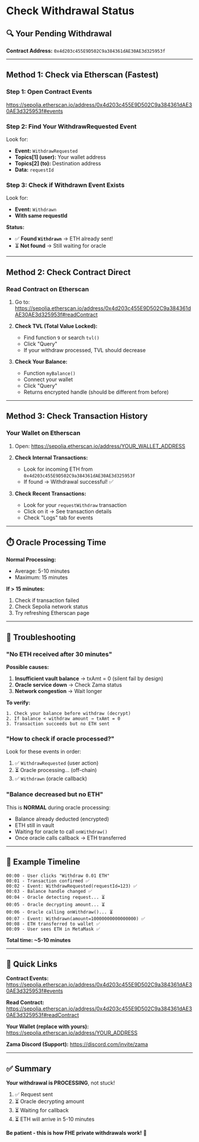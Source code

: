 # Check Withdrawal Status

## 🔍 Your Pending Withdrawal

**Contract Address:** `0x4d203c455E9D502C9a384361dAE30AE3d325953f`

---

## Method 1: Check via Etherscan (Fastest)

### Step 1: Open Contract Events
https://sepolia.etherscan.io/address/0x4d203c455E9D502C9a384361dAE30AE3d325953f#events

### Step 2: Find Your WithdrawRequested Event

Look for:
- **Event:** `WithdrawRequested`
- **Topics[1] (user):** Your wallet address
- **Topics[2] (to):** Destination address
- **Data:** `requestId`

### Step 3: Check if Withdrawn Event Exists

Look for:
- **Event:** `Withdrawn`
- **With same requestId**

**Status:**
- ✅ **Found `Withdrawn`** → ETH already sent!
- ⏳ **Not found** → Still waiting for oracle

---

## Method 2: Check Contract Direct

### Read Contract on Etherscan

1. Go to: https://sepolia.etherscan.io/address/0x4d203c455E9D502C9a384361dAE30AE3d325953f#readContract

2. **Check TVL (Total Value Locked):**
   - Find function `9` or search `tvl()`
   - Click "Query"
   - If your withdraw processed, TVL should decrease

3. **Check Your Balance:**
   - Function `myBalance()`
   - Connect your wallet
   - Click "Query"
   - Returns encrypted handle (should be different from before)

---

## Method 3: Check Transaction History

### Your Wallet on Etherscan

1. Open: https://sepolia.etherscan.io/address/YOUR_WALLET_ADDRESS

2. **Check Internal Transactions:**
   - Look for incoming ETH from `0x4d203c455E9D502C9a384361dAE30AE3d325953f`
   - If found → Withdrawal successful! ✅

3. **Check Recent Transactions:**
   - Look for your `requestWithdraw` transaction
   - Click on it → See transaction details
   - Check "Logs" tab for events

---

## ⏱️ Oracle Processing Time

**Normal Processing:**
- Average: 5-10 minutes
- Maximum: 15 minutes

**If > 15 minutes:**
1. Check if transaction failed
2. Check Sepolia network status
3. Try refreshing Etherscan page

---

## 🚨 Troubleshooting

### "No ETH received after 30 minutes"

**Possible causes:**
1. **Insufficient vault balance** → txAmt = 0 (silent fail by design)
2. **Oracle service down** → Check Zama status
3. **Network congestion** → Wait longer

**To verify:**
```
1. Check your balance before withdraw (decrypt)
2. If balance < withdraw amount → txAmt = 0
3. Transaction succeeds but no ETH sent
```

### "How to check if oracle processed?"

Look for these events in order:
1. ✅ `WithdrawRequested` (user action)
2. ⏳ Oracle processing... (off-chain)
3. ✅ `Withdrawn` (oracle callback)

### "Balance decreased but no ETH"

This is **NORMAL** during oracle processing:
- Balance already deducted (encrypted)
- ETH still in vault
- Waiting for oracle to call `onWithdraw()`
- Once oracle calls callback → ETH transferred

---

## 📝 Example Timeline

```
00:00 - User clicks "Withdraw 0.01 ETH"
00:01 - Transaction confirmed ✅
00:02 - Event: WithdrawRequested(requestId=123) ✅
00:03 - Balance handle changed ✅
00:04 - Oracle detecting request... ⏳
00:05 - Oracle decrypting amount... ⏳
00:06 - Oracle calling onWithdraw()... ⏳
00:07 - Event: Withdrawn(amount=10000000000000000) ✅
00:08 - ETH transferred to wallet ✅
00:09 - User sees ETH in MetaMask ✅
```

**Total time: ~5-10 minutes**

---

## 🔗 Quick Links

**Contract Events:**
https://sepolia.etherscan.io/address/0x4d203c455E9D502C9a384361dAE30AE3d325953f#events

**Read Contract:**
https://sepolia.etherscan.io/address/0x4d203c455E9D502C9a384361dAE30AE3d325953f#readContract

**Your Wallet (replace with yours):**
https://sepolia.etherscan.io/address/YOUR_ADDRESS

**Zama Discord (Support):**
https://discord.com/invite/zama

---

## ✅ Summary

**Your withdrawal is PROCESSING**, not stuck!

1. ✅ Request sent
2. ⏳ Oracle decrypting amount
3. ⏳ Waiting for callback
4. ⏳ ETH will arrive in 5-10 minutes

**Be patient - this is how FHE private withdrawals work!** 🚀
